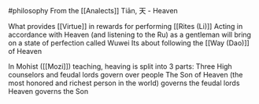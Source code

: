 #philosophy 
From the [[Analects]]
Tiān, 天 - Heaven

What provides [[Virtue]] in rewards for performing [[Rites (Li)]] 
Acting in accordance with Heaven (and listening to the Ru) as a gentleman will bring on a state of perfection called Wuwei
Its about following the [[Way (Dao)]] of Heaven

In Mohist ([[Mozi]]) teaching, heaving is split into 3 parts:
	Three High counselors and feudal lords govern over people
	The Son of Heaven (the most honored and richest person in the world) governs the feudal lords
	Heaven governs the Son